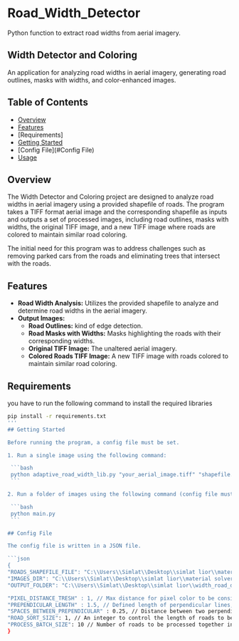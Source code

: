 # Road_Width_Detector

Python function to extract road widths from aerial imagery.

## Width Detector and Coloring

An application for analyzing road widths in aerial imagery, generating road outlines, masks with widths, and color-enhanced images.

## Table of Contents

- [Overview](#overview)
- [Features](#features)
- [Requirements]
- [Getting Started](#getting-started)
- [Config File](#Config File)
- [Usage](#usage)

## Overview

The Width Detector and Coloring project are designed to analyze road widths in aerial imagery using a provided shapefile of roads. The program takes a TIFF format aerial image and the corresponding shapefile as inputs and outputs a set of processed images, including road outlines, masks with widths, the original TIFF image, and a new TIFF image where roads are colored to maintain similar road coloring.

The initial need for this program was to address challenges such as removing parked cars from the roads and eliminating trees that intersect with the roads.

## Features

- **Road Width Analysis:** Utilizes the provided shapefile to analyze and determine road widths in the aerial imagery.
- **Output Images:**
  - **Road Outlines:** kind of edge detection.
  - **Road Masks with Widths:** Masks highlighting the roads with their corresponding widths.
  - **Original TIFF Image:** The unaltered aerial imagery.
  - **Colored Roads TIFF Image:** A new TIFF image with roads colored to maintain similar road coloring.

## Requirements
  you have to run the following command to install the required libraries
   ```bash
  pip install -r requirements.txt
  '''
## Getting Started

Before running the program, a config file must be set.

1. Run a single image using the following command:

    ```bash
    python adaptive_road_width_lib.py "your_aerial_image.tiff" "shapefile.shp"
    ```

2. Run a folder of images using the following command (config file must be defined):

    ```bash
    python main.py
    ```

## Config File

The config file is written in a JSON file.

```json
{
  "ROADS_SHAPEFILE_FILE": "C:\\Users\\Simlat\\Desktop\\simlat lior\\material solver\\material solver data\\Vectors\\Roads\\alaro_roads.shp",
  "IMAGES_DIR": "C:\\Users\\Simlat\\Desktop\\simlat lior\\material solver\\material solver data\\Imagery\\10",
  "OUTPUT_FOLDER": "C:\\Users\\Simlat\\Desktop\\simlat lior\\width_road_detector\\road_width_output",

  "PIXEL_DISTANCE_TRESH" : 1, // Max distance for pixel color to be considered a road pixel
  "PREPENDICULAR_LENGTH" : 1.5, // Defined length of perpendicular lines, perpendicular to the roads' polylines, for pixel sampling
  "SPACES_BETWEEN_PREPENDICULAR" : 0.25, // Distance between two perpendicular lines in meters.
  "ROAD_SORT_SIZE": 1, // An integer to control the length of roads to be analyzed. For instance, if the variable is one, the polylines will be separated into different polylines, each one meter in length.
  "PROCESS_BATCH_SIZE": 10 // Number of roads to be processed together in the same batch.
}



